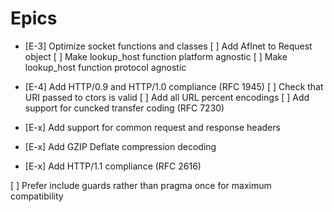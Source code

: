 # Epics
- [E-3] Optimize socket functions and classes
  [ ] Add AfInet to Request object
  [ ] Make lookup_host function platform agnostic
  [ ] Make lookup_host function protocol agnostic

- [E-4] Add HTTP/0.9 and HTTP/1.0 compliance (RFC 1945)
  [ ] Check that URI passed to ctors is valid
  [ ] Add all URL percent encodings
  [ ] Add support for cuncked transfer coding (RFC 7230)

- [E-x] Add support for common request and response headers
- [E-x] Add GZIP Deflate compression decoding
- [E-x] Add HTTP/1.1 compliance (RFC 2616)


[ ] Prefer include guards rather than pragma once for maximum compatibility